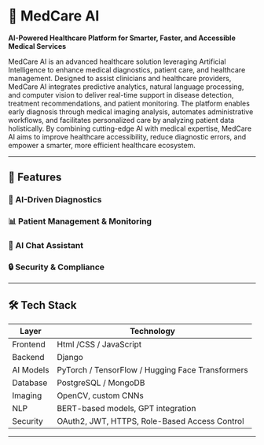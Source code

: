 # 🏥 MedCare AI

**AI-Powered Healthcare Platform for Smarter, Faster, and Accessible Medical Services**

MedCare AI is an advanced healthcare solution leveraging Artificial Intelligence to enhance medical diagnostics, patient care, and healthcare management. Designed to assist clinicians and healthcare providers, MedCare AI integrates predictive analytics, natural language processing, and computer vision to deliver real-time support in disease detection, treatment recommendations, and patient monitoring. The platform enables early diagnosis through medical imaging analysis, automates administrative workflows, and facilitates personalized care by analyzing patient data holistically. By combining cutting-edge AI with medical expertise, MedCare AI aims to improve healthcare accessibility, reduce diagnostic errors, and empower a smarter, more efficient healthcare ecosystem.

---

## 🚀 Features

### 🧠 AI-Driven Diagnostics

### 📊 Patient Management & Monitoring

### 💬 AI Chat Assistant

### 🔒 Security & Compliance

---

## 🛠️ Tech Stack

| Layer | Technology |
|-------|------------|
| Frontend | Html /CSS / JavaScript |
| Backend | Django |
| AI Models | PyTorch / TensorFlow / Hugging Face Transformers |
| Database | PostgreSQL / MongoDB |
| Imaging | OpenCV, custom CNNs |
| NLP | BERT-based models, GPT integration |
| Security | OAuth2, JWT, HTTPS, Role-Based Access Control |

---
